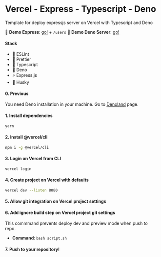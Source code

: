 # Vercel - Express - Typescript - Deno

Template for deploy expressjs server on Vercel with Typescript and Deno

:balloon: **Demo Express**: [go!](https://expressjs-typescript.vercel.app/v1) + `/users`
:balloon: **Demo Deno Server**: [go!](https://expressjs-typescript.vercel.app/v2)

#### Stack

- :dizzy: ESLint
- :hibiscus: Prettier
- :ocean: Typescript
- :ocean: Deno
- :zap: Express.js
- :wolf: Husky

#### 0. Previous

You need Deno installation in your machine. Go to [Denoland](https://deno.land/#installation) page.

#### 1. Install dependencies

```bash
yarn
```

#### 2. Install **@vercel/cli**

```bash
npm i -g @vercel/cli
```

#### 3. Login on Vercel from CLI

```bash
vercel login
```

#### 4. Create project on Vercel with **defaults**

```bash
vercel dev --listen 8080
```

#### 5. Allow **git** integration on Vercel project settings

#### 6. Add ignore build step on Vercel project git settings

This commmand prevents deploy dev and preview mode when push to repo.

- **Command**: `bash script.sh`

#### 7. Push to your repository!

